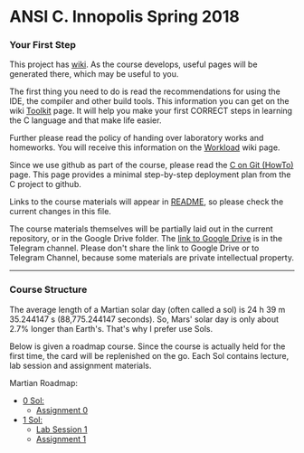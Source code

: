 # ANSI C. Innopolis Spring 2018

### Your First Step
This project has [wiki](https://github.com/cubazis/inno_ansic_spring/wiki).
As the course develops, useful pages will be generated there, which may be useful to you.

The first thing you need to do is read the recommendations for using the IDE, the compiler and other build tools. This information you can get on the wiki [Toolkit](https://github.com/cubazis/inno_ansic_spring/wiki/Toolkit) page.
It will help you make your first CORRECT steps in learning the C language and that make life easier.

Further please read the policy of handing over laboratory works and homeworks. You will receive this information on the [Workload](https://github.com/cubazis/inno_ansic_spring/wiki/Workload) wiki page.

Since we use github as part of the course, please read the [C on Git (HowTo)](https://github.com/cubazis/inno_ansic_spring/wiki/C-on-Git-(HowTo)) page. This page provides a minimal step-by-step deployment plan from the C project to github.


Links to the course materials will appear in [README](https://github.com/cubazis/inno_ansic_spring/blob/master/README.md), so please check the current changes in this file.

The course materials themselves will be partially laid out in the current repository, or in the Google Drive folder. 
The [link to Google Drive](https://github.com/cubazis/inno_ansic_spring/blob/master/imgs/ahahah.gif) is in the Telegram channel. 
Please don't share the link to Google Drive or to Telegram Channel, because some materials are private intellectual property.

___

### Course Structure
The average length of a Martian solar day (often called a sol) is 24 h 39 m 35.244147 s (88,775.244147 seconds). So, Mars' solar day is only about 2.7% longer than Earth's. That's why I prefer use Sols.

Below is given a roadmap course. Since the course is actually held for the first time, the card will be replenished on the go.
Each Sol contains lecture, lab session and assignment materials. 

Martian Roadmap:
- [0 Sol: ](lectures/)
    - [Assignment 0](assignments/)
- [1 Sol: ](lectures/)
    - [Lab Session 1](labs/)
    - [Assignment 1](assignments/)

